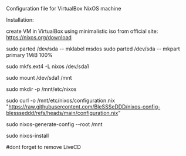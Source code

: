 Configuration file for VirtualBox NixOS machine

Installation: 

create VM in VirtualBox using minimalistic iso from official site: https://nixos.org/download

sudo parted /dev/sda -- mklabel msdos
sudo parted /dev/sda -- mkpart primary 1MiB 100%

sudo mkfs.ext4 -L nixos /dev/sda1

sudo mount /dev/sda1 /mnt

sudo mkdir -p /mnt/etc/nixos

sudo curl -o /mnt/etc/nixos/configuration.nix "https://raw.githubusercontent.com/BleSSSeDDD/nixos-config-blessseddd/refs/heads/main/configuration.nix"

sudo nixos-generate-config --root /mnt

sudo nixos-install

#dont forget to remove LiveCD
